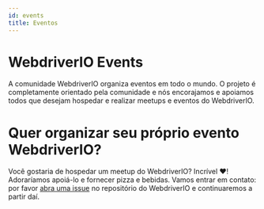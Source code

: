 ```yaml
---
id: events
title: Eventos
---
```


# WebdriverIO Events

A comunidade WebdriverIO organiza eventos em todo o mundo. O projeto é completamente orientado pela comunidade e nós encorajamos e apoiamos todos que desejam hospedar e realizar meetups e eventos do WebdriverIO.

<EventList></EventList>

# Quer organizar seu próprio evento WebdriverIO?

Você gostaria de hospedar um meetup do WebdriverIO? Incrível ❤️! Adoraríamos apoiá-lo e fornecer pizza e bebidas. Vamos entrar em contato: por favor [abra uma issue](https://github.com/webdriverio/webdriverio/issues/new?assignees=&labels=Event+%F0%9F%93%85%2CNeeds+Triaging+%E2%8F%B3&projects=&template=event-proposal.yml&title=%5B%F0%9F%93%85+Event+Suggestion%5D%3A+%3Ctitle%3E) no repositório do WebdriverIO e continuaremos a partir daí.